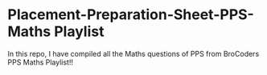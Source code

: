 # Placement-Preparation-Sheet-PPS-Maths Playlist
In this repo, I have compiled all the Maths questions of PPS from BroCoders PPS Maths Playlist!!

